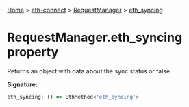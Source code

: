 [Home](./index) &gt; [eth-connect](./eth-connect.md) &gt; [RequestManager](./eth-connect.requestmanager.md) &gt; [eth\_syncing](./eth-connect.requestmanager.eth_syncing.md)

# RequestManager.eth\_syncing property

Returns an object with data about the sync status or false.

**Signature:**
```javascript
eth_syncing: () => EthMethod<'eth_syncing'>
```
